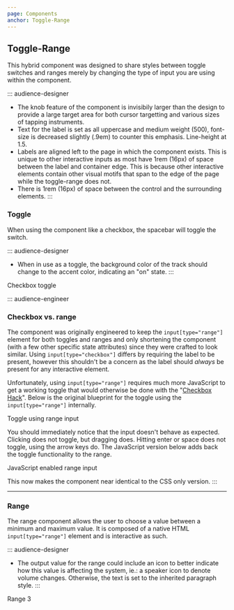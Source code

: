 ```yaml
---
page: Components
anchor: Toggle-Range
---
```


## Toggle-Range
This hybrid component was designed to share styles between toggle switches and ranges merely by changing the type of input you are using within the component.

::: audience-designer
- The knob feature of the component is invisibily larger than the design to provide a large target area for both cursor targetting and various sizes of tapping instruments.
- Text for the label is set as all uppercase and medium weight (500), font-size is decreased slightly (.9em) to counter this emphasis. Line-height at 1.5.
- Labels are aligned left to the page in which the component exists. This is unique to other interactive inputs as most have 1rem (16px) of space between the label and container edge. This is because other interactive elements contain other visual motifs that span to the edge of the page while the toggle-range does not.
- There is 1rem (16px) of space between the control and the surrounding elements.
:::

### Toggle
When using the component like a checkbox, the spacebar will toggle the switch.

::: audience-designer
- When in use as a toggle, the background color of the track should change to the accent color, indicating an "on" state.
:::

<blu-togglerange selfdocument type="checkbox" input-type="checkbox">
  Checkbox toggle
</blu-togglerange>

::: audience-engineer
### Checkbox vs. range
The component was originally engineered to keep the `input[type="range"]` element for both toggles and ranges and only shortening the component (with a few other specific state attributes) since they were crafted to look similar. Using `input[type="checkbox"]` differs by requiring the label to be present, however this shouldn't be a concern as the label should _always_ be present for any interactive element.

Unfortunately, using `input[type="range"]` requires much more JavaScript to get a working toggle that would otherwise be done with the "[Checkbox Hack](https://css-tricks.com/the-checkbox-hack/)". Below is the original blueprint for the toggle using the `input[type="range"]` internally.

<blu-togglerange selfdocument type="toggle" input-value="1" input-min="0" input-max="1">
  Toggle using range input
</blu-togglerange>

You should immediately notice that the input doesn't behave as expected. Clicking does not toggle, but dragging does. Hitting enter or space does not toggle, using the arrow keys do. The JavaScript version below adds back the toggle functionality to the range.

<js-togglerange type="toggle">
  JavaScript enabled range input
</js-togglerange>

This now makes the component near identical to the CSS only version. 
:::

---

### Range
The range component allows the user to choose a value between a minimum and maximum value. It is composed of a native HTML `input[type="range"]` element and is interactive as such.

::: audience-designer
- The output value for the range could include an icon to better indicate how this value is affecting the system, ie.: a speaker icon to denote volume changes. Otherwise, the text is set to the inherited paragraph style.
:::

<blu-togglerange selfdocument type="range" input-value="3" input-min="0" input-max="10">
  Range
  <output slot="output">3</output>
</blu-togglerange>